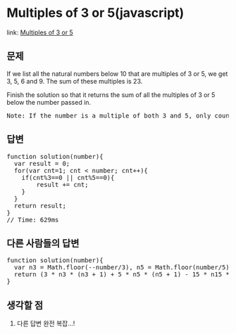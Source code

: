 Multiples of 3 or 5(javascript)
===============

link: [Multiples of 3 or 5](https://www.codewars.com/kata/multiples-of-3-or-5/train/javascript)

문제
--
If we list all the natural numbers below 10 that are multiples of 3 or 5, we get 3, 5, 6 and 9. The sum of these multiples is 23.  
  
Finish the solution so that it returns the sum of all the multiples of 3 or 5 below the number passed in.  
<pre>
Note: If the number is a multiple of both 3 and 5, only count it once.
</pre>

답변
--
<pre>
function solution(number){
  var result = 0;
  for(var cnt=1; cnt < number; cnt++){
  	if(cnt%3==0 || cnt%5==0){
  		result += cnt;
  	}
  }
  return result;
}
// Time: 629ms
</pre>

다른 사람들의 답변
------------
<pre>
function solution(number){
  var n3 = Math.floor(--number/3), n5 = Math.floor(number/5), n15 = Math.floor(number/15);
  return (3 * n3 * (n3 + 1) + 5 * n5 * (n5 + 1) - 15 * n15 * (n15+1)) /2;
}
</pre>

생각할 점
------------------------
1. 다른 답변 완전 복잡...!